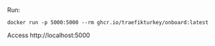 Run:
```
docker run -p 5000:5000 --rm ghcr.io/traefikturkey/onboard:latest
```
Access http://localhost:5000
